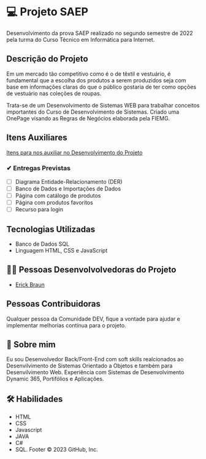 # 💻 Projeto SAEP

Desenvolvimento da prova SAEP realizado no segundo semestre de 2022 pela turma do Curso Técnico em Informática para Internet.

## Descrição do Projeto

Em um mercado tão competitivo como é o de têxtil e vestuário, é fundamental que a
escolha dos produtos a serem produzidos seja com base em informações claras do
que o público gostaria de ter como opções de vestuário nas coleções de roupas.

Trata-se de um Desenvolvimento de Sistemas WEB para trabalhar conceitos importantes do Curso de Desenvolvimento de Sistemas. 
Criado uma OnePage visando as Regras de Negócios elaborada pela FIEMG. 

## Itens Auxiliares

[Itens para nos auxiliar no Desenvolvimento do Projeto](https://drive.google.com/drive/folders/17CfaQVbPufcfccbQs3-HZMD6CP8mby93?usp=sharing)


### ✔ Entregas Previstas

- [ ]  Diagrama Entidade-Relacionamento (DER)
- [ ]  Banco de Dados e Importações de Dados
- [ ]  Página com catálogo de produtos
- [ ]  Página com produtos favoritos
- [ ]  Recurso para login

## Tecnologias Utilizadas
- Banco de Dados SQL
- Linguagem HTML, CSS e JavaScript


## 🧑‍💻 Pessoas Desenvolvolvedoras do Projeto

- [Erick Braun](https://www.github.com/ErickBGoecking)

## Pessoas Contribuidoras

Qualquer pessoa da Comunidade DEV, fique a vontade para ajudar e implementar melhorias contínua para o projeto. 
## 🚀 Sobre mim
Eu sou Desenvolvedor Back/Front-End com soft skills 
realcionados ao Desenvilvimento de Sistemas Orientado a 
Objetos e também para Desenvilvimento Web. Experiência com 
Sistemas de Desenvolvimento Dynamic 365, Portifólios e 
Aplicações.


## 🛠 Habilidades
- HTML
- CSS
- Javascript
- JAVA
- C#
- SQL.
Footer
© 2023 GitHub, Inc.
